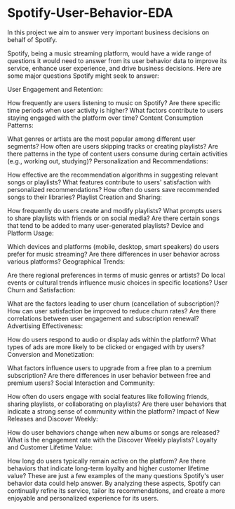 # Spotify-User-Behavior-EDA
In this project we aim to answer very important business decisions on behalf of Spotify.

Spotify, being a music streaming platform, would have a wide range of questions it would need to answer from its user behavior data to improve its service, enhance user experience, and drive business decisions. Here are some major questions Spotify might seek to answer:

User Engagement and Retention:

How frequently are users listening to music on Spotify?
Are there specific time periods when user activity is higher?
What factors contribute to users staying engaged with the platform over time?
Content Consumption Patterns:

What genres or artists are the most popular among different user segments?
How often are users skipping tracks or creating playlists?
Are there patterns in the type of content users consume during certain activities (e.g., working out, studying)?
Personalization and Recommendations:

How effective are the recommendation algorithms in suggesting relevant songs or playlists?
What features contribute to users' satisfaction with personalized recommendations?
How often do users save recommended songs to their libraries?
Playlist Creation and Sharing:

How frequently do users create and modify playlists?
What prompts users to share playlists with friends or on social media?
Are there certain songs that tend to be added to many user-generated playlists?
Device and Platform Usage:

Which devices and platforms (mobile, desktop, smart speakers) do users prefer for music streaming?
Are there differences in user behavior across various platforms?
Geographical Trends:

Are there regional preferences in terms of music genres or artists?
Do local events or cultural trends influence music choices in specific locations?
User Churn and Satisfaction:

What are the factors leading to user churn (cancellation of subscription)?
How can user satisfaction be improved to reduce churn rates?
Are there correlations between user engagement and subscription renewal?
Advertising Effectiveness:

How do users respond to audio or display ads within the platform?
What types of ads are more likely to be clicked or engaged with by users?
Conversion and Monetization:

What factors influence users to upgrade from a free plan to a premium subscription?
Are there differences in user behavior between free and premium users?
Social Interaction and Community:

How often do users engage with social features like following friends, sharing playlists, or collaborating on playlists?
Are there user behaviors that indicate a strong sense of community within the platform?
Impact of New Releases and Discover Weekly:

How do user behaviors change when new albums or songs are released?
What is the engagement rate with the Discover Weekly playlists?
Loyalty and Customer Lifetime Value:

How long do users typically remain active on the platform?
Are there behaviors that indicate long-term loyalty and higher customer lifetime value?
These are just a few examples of the many questions Spotify's user behavior data could help answer. By analyzing these aspects, Spotify can continually refine its service, tailor its recommendations, and create a more enjoyable and personalized experience for its users.
